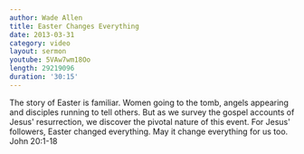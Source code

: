 ```yaml
--- 
author: Wade Allen 
title: Easter Changes Everything 
date: 2013-03-31 
category: video
layout: sermon
youtube: 5VAw7wm18Oo
length: 29219096
duration: '30:15'
---
```


The story of Easter is familiar. Women going to the tomb, angels appearing and disciples running to tell others. But as we survey the gospel accounts of Jesus' resurrection, we discover the pivotal nature of this event. For Jesus' followers, Easter changed everything. May it change everything for us too. John 20:1-18